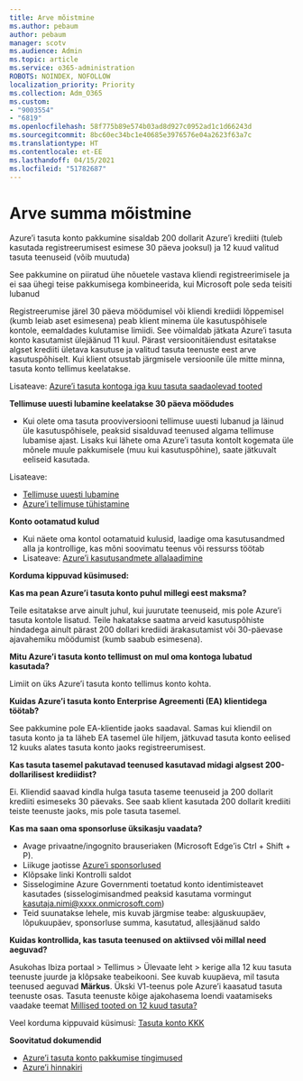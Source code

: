 ```yaml
---
title: Arve mõistmine
ms.author: pebaum
author: pebaum
manager: scotv
ms.audience: Admin
ms.topic: article
ms.service: o365-administration
ROBOTS: NOINDEX, NOFOLLOW
localization_priority: Priority
ms.collection: Adm_O365
ms.custom:
- "9003554"
- "6819"
ms.openlocfilehash: 58f775b89e574b03ad8d927c0952ad1c1d66243d
ms.sourcegitcommit: 8bc60ec34bc1e40685e3976576e04a2623f63a7c
ms.translationtype: HT
ms.contentlocale: et-EE
ms.lasthandoff: 04/15/2021
ms.locfileid: "51782687"
---
```

# <a name="understand-billing-amount"></a>Arve summa mõistmine

Azure’i tasuta konto pakkumine sisaldab 200 dollarit Azure’i krediiti (tuleb kasutada registreerumisest esimese 30 päeva jooksul) ja 12 kuud valitud tasuta teenuseid (võib muutuda)

See pakkumine on piiratud ühe nõuetele vastava kliendi registreerimisele ja ei saa ühegi teise pakkumisega kombineerida, kui Microsoft pole seda teisiti lubanud

Registreerumise järel 30 päeva möödumisel või kliendi krediidi lõppemisel (kumb leiab aset esimesena) peab klient minema üle kasutuspõhisele kontole, eemaldades kulutamise limiidi. See võimaldab jätkata Azure’i tasuta konto kasutamist ülejäänud 11 kuul. Pärast versioonitäiendust esitatakse algset krediiti ületava kasutuse ja valitud tasuta teenuste eest arve kasutuspõhiselt. Kui klient otsustab järgmisele versioonile üle mitte minna, tasuta konto tellimus keelatakse.

Lisateave: [Azure’i tasuta kontoga iga kuu tasuta saadaolevad tooted](https://azure.microsoft.com/free/free-account-faq/)

**Tellimuse uuesti lubamine keelatakse 30 päeva möödudes**

- Kui olete oma tasuta prooviversiooni tellimuse uuesti lubanud ja läinud üle kasutuspõhisele, peaksid sisalduvad teenused algama tellimuse lubamise ajast. Lisaks kui lähete oma Azure’i tasuta kontolt kogemata üle mõnele muule pakkumisele (muu kui kasutuspõhine), saate jätkuvalt eeliseid kasutada.

Lisateave: 
- [Tellimuse uuesti lubamine](https://docs.microsoft.com/azure/billing/billing-subscription-become-disable?WT.mc_id=Portal-Microsoft_Azure_Support)
- [Azure’i tellimuse tühistamine](https://docs.microsoft.com/azure/billing/billing-how-to-cancel-azure-subscription?WT.mc_id=Portal-Microsoft_Azure_Support)

**Konto ootamatud kulud**

- Kui näete oma kontol ootamatuid kulusid, laadige oma kasutusandmed alla ja kontrollige, kas mõni soovimatu teenus või ressurss töötab
- Lisateave: [Azure’i kasutusandmete allalaadimine](https://docs.microsoft.com/azure/billing/billing-download-azure-invoice-daily-usage-date?WT.mc_id=Portal-Microsoft_Azure_Support#download-usage)

**Korduma kippuvad küsimused:**

**Kas ma pean Azure’i tasuta konto puhul millegi eest maksma?**

Teile esitatakse arve ainult juhul, kui juurutate teenuseid, mis pole Azure’i tasuta kontole lisatud. Teile hakatakse saatma arveid kasutuspõhiste hindadega ainult pärast 200 dollari krediidi ärakasutamist või 30-päevase ajavahemiku möödumist (kumb saabub esimesena).

**Mitu Azure’i tasuta konto tellimust on mul oma kontoga lubatud kasutada?**  

Limiit on üks Azure’i tasuta konto tellimus konto kohta.

**Kuidas Azure’i tasuta konto Enterprise Agreementi (EA) klientidega töötab?**  

See pakkumine pole EA-klientide jaoks saadaval. Samas kui kliendil on tasuta konto ja ta läheb EA tasemel üle hiljem, jätkuvad tasuta konto eelised 12 kuuks alates tasuta konto jaoks registreerumisest.

**Kas tasuta tasemel pakutavad teenused kasutavad midagi algsest 200-dollarilisest krediidist?**  

Ei. Kliendid saavad kindla hulga tasuta taseme teenuseid ja 200 dollarit krediiti esimeseks 30 päevaks. See saab klient kasutada 200 dollarit krediiti teiste teenuste jaoks, mis pole tasuta tasemel.

**Kas ma saan oma sponsorluse üksikasju vaadata?**

- Avage privaatne/ingognito brauseriaken (Microsoft Edge’is Ctrl + Shift + P).
- Liikuge jaotisse [Azure’i sponsorlused](http://www.microsoftazuresponsorships.com/)
- Klõpsake linki Kontrolli saldot
- Sisselogimine Azure Governmenti toetatud konto identimisteavet kasutades (sisselogimisandmed peaksid kasutama vormingut kasutaja.nimi@xxxx.onmicrosoft.com)
- Teid suunatakse lehele, mis kuvab järgmise teabe: alguskuupäev, lõpukuupäev, sponsorluse summa, kasutatud, allesjäänud saldo

**Kuidas kontrollida, kas tasuta teenused on aktiivsed või millal need aeguvad?**

Asukohas Ibiza portaal > Tellimus > Ülevaate leht > kerige alla 12 kuu tasuta teenuste juurde ja klõpsake teabeikooni. See kuvab kuupäeva, mil tasuta teenused aeguvad **Märkus**. Ükski V1-teenus pole Azure’i kaasatud tasuta teenuste osas. Tasuta teenuste kõige ajakohasema loendi vaatamiseks vaadake teemat [Millised tooted on 12 kuud tasuta?](http://www.microsoftazuresponsorships.com/)

Veel korduma kippuvaid küsimusi: [Tasuta konto KKK](https://azure.microsoft.com/free/free-account-faq/)

**Soovitatud dokumendid**

- [Azure’i tasuta konto pakkumise tingimused](https://azure.microsoft.com/offers/ms-azr-0044p/)
- [Azure’i hinnakiri](https://azure.microsoft.com/pricing/)
